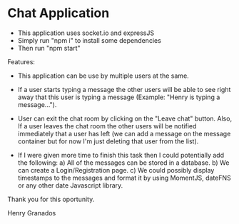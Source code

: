 # Chat Application
- This application uses socket.io and expressJS
- Simply run "npm i" to install some dependencies
- Then run "npm start"

Features:
- This application can be use by multiple users at the same.
- If a user starts typing a message the other users will be able to see right away that this user is typing a message (Example: "Henry is typing a message...").
- User can exit the chat room by clicking on the "Leave chat" button. Also, If a user leaves the chat room the other users will be notified immediately that a user has left (we can add a message on the message container but for now I'm just deleting that user from the list).

- If I were given more time to finish this task then I could potentially add the following:
 a) All of the messages can be stored in a database.
 b) We can create a Login/Registration page.
 c) We could possibly display timestamps to the messages and format it by using MomentJS, dateFNS or any other date Javascript library.

Thank you for this oportunity.

Henry Granados


